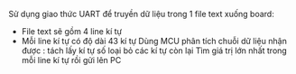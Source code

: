   Sử dụng giao thức UART để truyền dữ liệu trong 1 file text xuống board:
+ File text sẽ gồm 4 line kí tự
+ Mỗi line kí tự có độ dài 43 kí tự
  Dùng MCU phân tích chuỗi dữ liệu nhận được : tách lấy kí tự số loại bỏ các kí tự còn lại
  Tìm giá trị lớn nhất trong mỗi line kí tự rồi gửi lên PC
